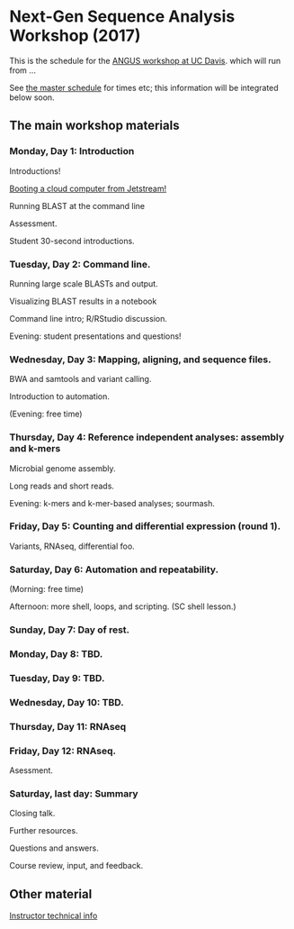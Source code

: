 # Next-Gen Sequence Analysis Workshop (2017)

This is the schedule for the
[ANGUS workshop at UC Davis](http://ivory.idyll.org/dibsi/ANGUS.html).
which will run from ...

See [the master schedule](http://ivory.idyll.org/dibsi/SCHEDULE.html) for
times etc; this information will be integrated below soon.

## The main workshop materials

### Monday, Day 1: Introduction

Introductions!

[Booting a cloud computer from Jetstream!](jetstream/boot.html)

Running BLAST at the command line

Assessment.

Student 30-second introductions.

### Tuesday, Day 2: Command line.

Running large scale BLASTs and output.

Visualizing BLAST results in a notebook

Command line intro; R/RStudio discussion.

Evening: student presentations and questions!

### Wednesday, Day 3: Mapping, aligning, and sequence files.

BWA and samtools and variant calling.

Introduction to automation.

(Evening: free time)

### Thursday, Day 4: Reference independent analyses: assembly and k-mers

Microbial genome assembly.

Long reads and short reads.

Evening: k-mers and k-mer-based analyses; sourmash.

### Friday, Day 5: Counting and differential expression (round 1).

Variants, RNAseq, differential foo.

### Saturday, Day 6: Automation and repeatability.

(Morning: free time)

Afternoon: more shell, loops, and scripting. (SC shell lesson.)

### Sunday, Day 7: Day of rest.

### Monday, Day 8: TBD.

### Tuesday, Day 9: TBD.

### Wednesday, Day 10: TBD.

### Thursday, Day 11: RNAseq

### Friday, Day 12: RNAseq.

Asessment.

### Saturday, last day: Summary

Closing talk.

Further resources.

Questions and answers.

Course review, input, and feedback.

## Other material

[Instructor technical info](for-instructors/index)

